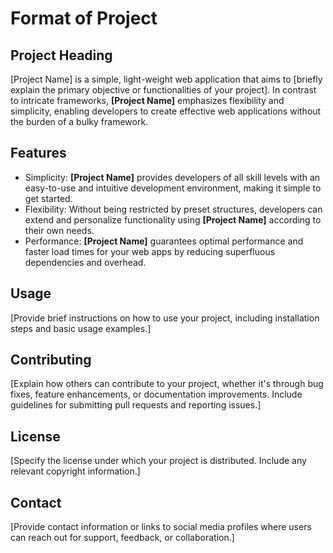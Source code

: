# Format of Project

## Project Heading
[Project Name] is a simple, light-weight web application that aims to [briefly explain the primary objective or functionalities of your project]. In contrast to intricate frameworks, **[Project Name]** emphasizes flexibility and simplicity, enabling developers to create effective web applications without the burden of a bulky framework.

## Features
- Simplicity: **[Project Name]** provides developers of all skill levels with an easy-to-use and intuitive development environment, making it simple to get started.
- Flexibility: Without being restricted by preset structures, developers can extend and personalize functionality using **[Project Name]** according to their own needs.
- Performance: **[Project Name]** guarantees optimal performance and faster load times for your web apps by reducing superfluous dependencies and overhead.

## Usage
[Provide brief instructions on how to use your project, including installation steps and basic usage examples.]

## Contributing
[Explain how others can contribute to your project, whether it's through bug fixes, feature enhancements, or documentation improvements. Include guidelines for submitting pull requests and reporting issues.]

## License
[Specify the license under which your project is distributed. Include any relevant copyright information.]

## Contact
[Provide contact information or links to social media profiles where users can reach out for support, feedback, or collaboration.]


